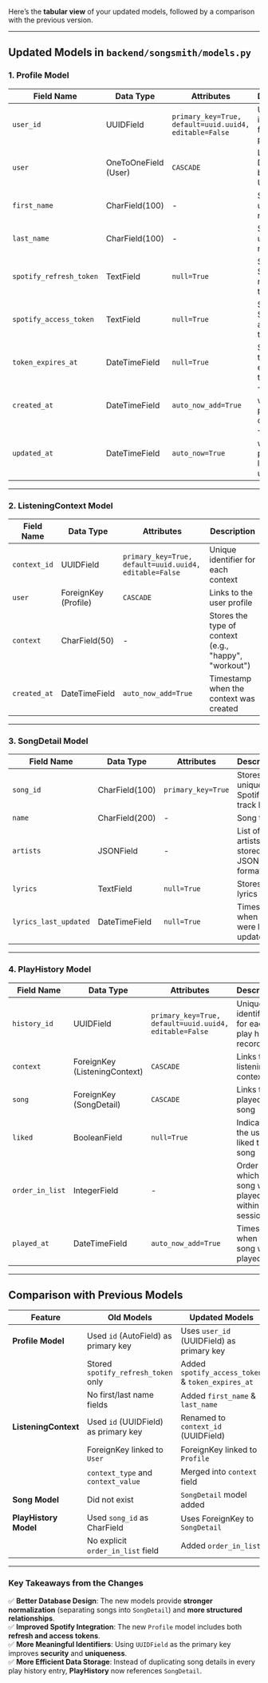 Here’s the **tabular view** of your updated models, followed by a comparison with the previous version.

---

## **Updated Models in `backend/songsmith/models.py`**  

### **1. Profile Model**
| Field Name             | Data Type         | Attributes               | Description |
|------------------------|------------------|--------------------------|-------------|
| `user_id`             | UUIDField         | `primary_key=True, default=uuid.uuid4, editable=False` | Unique identifier for each profile |
| `user`                | OneToOneField (User) | `CASCADE`                | Links to Django’s built-in User model |
| `first_name`          | CharField(100)    | -                        | Stores user's first name |
| `last_name`           | CharField(100)    | -                        | Stores user's last name |
| `spotify_refresh_token` | TextField        | `null=True`              | Stores Spotify refresh token |
| `spotify_access_token` | TextField        | `null=True`              | Stores Spotify access token |
| `token_expires_at`    | DateTimeField     | `null=True`              | Stores token expiration time |
| `created_at`          | DateTimeField     | `auto_now_add=True`      | Timestamp when the profile was created |
| `updated_at`          | DateTimeField     | `auto_now=True`          | Timestamp when the profile was last updated |

---

### **2. ListeningContext Model**
| Field Name    | Data Type         | Attributes               | Description |
|--------------|------------------|--------------------------|-------------|
| `context_id` | UUIDField         | `primary_key=True, default=uuid.uuid4, editable=False` | Unique identifier for each context |
| `user`       | ForeignKey (Profile) | `CASCADE`                | Links to the user profile |
| `context`    | CharField(50)     | -                        | Stores the type of context (e.g., "happy", "workout") |
| `created_at` | DateTimeField     | `auto_now_add=True`      | Timestamp when the context was created |

---

### **3. SongDetail Model**
| Field Name      | Data Type    | Attributes               | Description |
|----------------|-------------|--------------------------|-------------|
| `song_id`      | CharField(100) | `primary_key=True`      | Stores the unique Spotify track ID |
| `name`         | CharField(200) | -                        | Song title |
| `artists`      | JSONField     | -                        | List of artists stored in JSON format |
| `lyrics`       | TextField     | `null=True`              | Stores song lyrics |
| `lyrics_last_updated` | DateTimeField | `null=True`     | Timestamp when lyrics were last updated |

---

### **4. PlayHistory Model**
| Field Name     | Data Type         | Attributes               | Description |
|---------------|------------------|--------------------------|-------------|
| `history_id`  | UUIDField         | `primary_key=True, default=uuid.uuid4, editable=False` | Unique identifier for each play history record |
| `context`     | ForeignKey (ListeningContext) | `CASCADE`      | Links to the listening context |
| `song`        | ForeignKey (SongDetail) | `CASCADE`      | Links to the played song |
| `liked`       | BooleanField      | `null=True`              | Indicates if the user liked the song |
| `order_in_list` | IntegerField    | -                        | Order in which the song was played within a session |
| `played_at`   | DateTimeField     | `auto_now_add=True`      | Timestamp when the song was played |

---

## **Comparison with Previous Models**
| Feature                 | Old Models                         | Updated Models                          | Changes/Improvements |
|-------------------------|----------------------------------|----------------------------------------|----------------------|
| **Profile Model**        | Used `id` (AutoField) as primary key | Uses `user_id` (UUIDField) as primary key | More unique & secure IDs |
|                         | Stored `spotify_refresh_token` only | Added `spotify_access_token` & `token_expires_at` | Better Spotify API integration |
|                         | No first/last name fields       | Added `first_name` & `last_name`       | More user data stored |
| **ListeningContext**     | Used `id` (UUIDField) as primary key | Renamed to `context_id` (UUIDField)    | Consistent naming convention |
|                         | ForeignKey linked to `User`     | ForeignKey linked to `Profile`         | Improved relational integrity |
|                         | `context_type` and `context_value` | Merged into `context` field | Simplified storage |
| **Song Model**          | Did not exist                    | `SongDetail` model added                | Stores song metadata, lyrics, and artists |
| **PlayHistory Model**    | Used `song_id` as CharField    | Uses ForeignKey to `SongDetail`        | Normalized database structure |
|                         | No explicit `order_in_list` field | Added `order_in_list`                  | Maintains order of songs played |

---

### **Key Takeaways from the Changes**
✅ **Better Database Design**: The new models provide **stronger normalization** (separating songs into `SongDetail`) and **more structured relationships**.  
✅ **Improved Spotify Integration**: The new `Profile` model includes both **refresh and access tokens**.  
✅ **More Meaningful Identifiers**: Using `UUIDField` as the primary key improves **security** and **uniqueness**.  
✅ **More Efficient Data Storage**: Instead of duplicating song details in every play history entry, **PlayHistory** now references `SongDetail`.  

